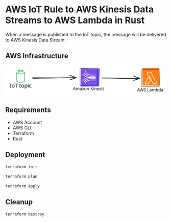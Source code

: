 # AWS IoT Rule to AWS Kinesis Data Streams to AWS Lambda in Rust
When a message is published to the IoT topic, the message will be delivered to AWS Kinesis Data Stream.

## AWS Infrastructure
![AWS Infrastructure diagram](infrastructure/docs/arch.svg)

## Requirements
- AWS Account
- AWS CLI
- Terraform
- Rust

## Deployment

```
terraform init
```

```
terraform plan
```

```
terraform apply
```

## Cleanup

```
terraform destroy
```
